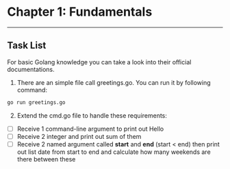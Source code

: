 # Chapter 1: Fundamentals

---
## Task List
For basic Golang knowledge you can take a look into their official documentations.

1. There are an simple file call greetings.go. You can run it by following command:

```bash
go run greetings.go 
```
2. Extend the cmd.go file to handle these requirements:
  
  -[ ] Receive 1 command-line argument to print out Hello <your input>
  -[ ] Receive 2 integer and print out sum of them
  -[ ] Receive 2 named argument called **start** and **end** (start < end) then print out list date from start to end 
   and calculate how many weekends are there between these